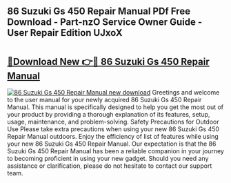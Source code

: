 ## 86 Suzuki Gs 450 Repair Manual PDf Free Download - Part-nzO Service Owner Guide - User Repair Edition UJxoX

# <h2><a href="http://bc78805.oget.top/?id=86+Suzuki+Gs+450+Repair+Manual">🔗Download New 👉🔴 86 Suzuki Gs 450 Repair Manual</a></h2>

[![86 Suzuki Gs 450 Repair Manual new download](https://i.imgur.com/5g1atiW.png)](http://bc78805.oget.top/?id=86+Suzuki+Gs+450+Repair+Manual)
Greetings and welcome to the user manual for your newly acquired 86 Suzuki Gs 450 Repair Manual. This manual is specifically designed to help you get the most out of your product by providing a thorough explanation of its features, setup, usage, maintenance, and problem-solving. Safety Precautions for Outdoor Use Please take extra precautions when using your new 86 Suzuki Gs 450 Repair Manual outdoors. Enjoy the efficiency of list of features while using your new 86 Suzuki Gs 450 Repair Manual. Our expectation is that the 86 Suzuki Gs 450 Repair Manual has been a reliable companion in your journey to becoming proficient in using your new gadget. Should you need any assistance or clarification, please do not hesitate to contact our support team.
